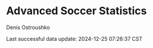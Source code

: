 # Advanced Soccer Statistics
Denis Ostroushko

<!-- gfm -->

Last successful data update: 2024-12-25 07:26:37 CST

